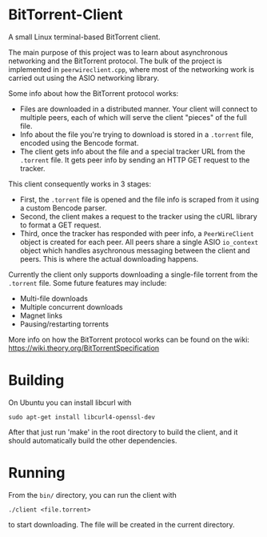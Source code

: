 # BitTorrent-Client
A small Linux terminal-based BitTorrent client.

The main purpose of this project was to learn about asynchronous networking and the BitTorrent protocol. The bulk of the project is implemented in `peerwireclient.cpp`, where most of the networking work is carried out using the ASIO networking library.

Some info about how the BitTorrent protocol works:
- Files are downloaded in a distributed manner. Your client will connect to multiple peers, each of which will serve the client "pieces" of the full file.
- Info about the file you're trying to download is stored in a `.torrent` file, encoded using the Bencode format.
- The client gets info about the file and a special tracker URL from the `.torrent` file. It gets peer info by sending an HTTP GET request to the tracker.

This client consequently works in 3 stages:
- First, the `.torrent` file is opened and the file info is scraped from it using a custom Bencode parser.
- Second, the client makes a request to the tracker using the cURL library to format a GET request.
- Third, once the tracker has responded with peer info, a `PeerWireClient` object is created for each peer. All peers share a single ASIO `io_context` object which handles asychronous messaging between the client and peers. This is where the actual downloading happens.

Currently the client only supports downloading a single-file torrent from the `.torrent` file. Some future features may include:
- Multi-file downloads
- Multiple concurrent downloads
- Magnet links
- Pausing/restarting torrents

More info on how the BitTorrent protocol works can be found on the wiki:
https://wiki.theory.org/BitTorrentSpecification

# Building
On Ubuntu you can install libcurl with
```
sudo apt-get install libcurl4-openssl-dev
```
After that just run 'make' in the root directory to build the client, and it should automatically
build the other dependencies.

# Running
From the `bin/` directory, you can run the client with
```
./client <file.torrent>
```
to start downloading. The file will be created in the current directory.
